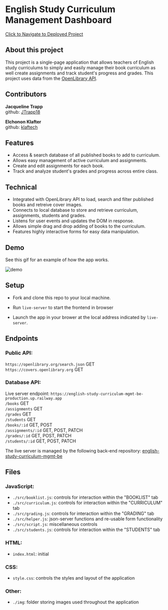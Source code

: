 
# English Study Curriculum Management Dashboard
[Click to Navigate to Deployed Project](https://jtrapp18.github.io/english-study-curriculum-mgmt/)
  
## About this project

This project is a single-page application that allows teachers of English study curriculums to simply and easily manage their book curriculum as well create assignments and track student's progress and grades. This project uses data from the [OpenLibrary API](https://openlibrary.org/developers/api).
  

## Contributors

**Jacqueline Trapp**  
github: [JTrapp18](https://github.com/jtrapp18)  
  
**Elchonon Klafter**  
github: [klaftech](https://github.com/klaftech)
  
  
## Features

- Access & search database of all published books to add to curriculum. 
- Allows easy management of active curriculum and assignments.
- Create and edit assignments for each book.
- Track and analyze student's grades and progress across entire class.
  

## Technical   

- Integrated with OpenLibrary API to load, search and filter published books and retreive cover images. 
- Connects to local database to store and retrieve curriculum, assignments, students and grades. 
- Listens for user events and updates the DOM in response. 
- Allows simple drag and drop adding of books to the curriculum.
- Features highly interactive forms for easy data manipulation.  
  

## Demo
  
See this gif for an example of how the app works.
  
![demo](img/demo-gif.gif)


## Setup

- Fork and clone this repo to your local machine.

- Run `live-server` to start the frontend in browser

- Launch the app in your brower at the local address indicated by `live-server`.  
  
  
## Endpoints

### Public API:
`https://openlibrary.org/search.json` GET  
`https://covers.openlibrary.org` GET  
  
### Database API:  
Live server endpoint: `https://english-study-curriculum-mgmt-be-production.up.railway.app`  
`/books` GET  
`/assignments` GET  
`/grades` GET  
`/students` GET  
`/books/:id` GET, POST  
`/assignments/:id` GET, POST, PATCH  
`/grades/:id` GET, POST, PATCH  
`/students/:id` GET, POST, PATCH

The live server is managed by the following back-end repository: [english-study-curriculum-mgmt-be](https://github.com/jtrapp18/english-study-curriculum-mgmt-be)

## Files

### JavaScript:
- `./src/booklist.js`: controls for interaction within the "BOOKLIST" tab
- `./src/curriculum.js`: controls for interaction within the "CURRICULUM" tab
- `./src/grading.js`: controls for interaction within the "GRADING" tab
- `./src/helper.js`: json-server functions and re-usable form functionality
- `./src/script.js`: miscellaneous controls
- `./src/students.js`: controls for interaction within the "STUDENTS" tab

### HTML:
- `index.html`: initial 

### CSS:
- `style.css`: controls the styles and layout of the application

### Other:
- `./img`: folder storing images used throughout the application
